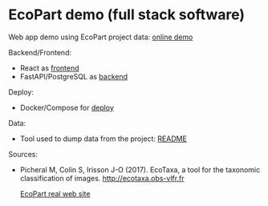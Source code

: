 # EcoPart demo (full stack software)

Web app demo using EcoPart project data: [online demo](https://ecopart-demo-gfoo.herokuapp.com/) 

Backend/Frontend:

- React as [frontend](frontend/)
- FastAPI/PostgreSQL as [backend](backend/)

Deploy:

- Docker/Compose for [deploy](deploy/)

Data:

- Tool used to dump data from the project: [README](data/)

Sources:

- Picheral M, Colin S, Irisson J-O (2017). EcoTaxa, a tool for the taxonomic classification of images. http://ecotaxa.obs-vlfr.fr
  
  [EcoPart real web site](https://ecopart.obs-vlfr.fr/)
